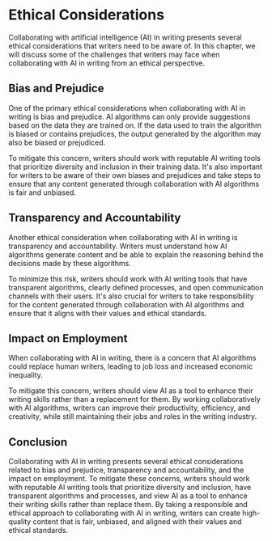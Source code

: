Ethical Considerations
=================================================================================

Collaborating with artificial intelligence (AI) in writing presents several ethical considerations that writers need to be aware of. In this chapter, we will discuss some of the challenges that writers may face when collaborating with AI in writing from an ethical perspective.

Bias and Prejudice
------------------

One of the primary ethical considerations when collaborating with AI in writing is bias and prejudice. AI algorithms can only provide suggestions based on the data they are trained on. If the data used to train the algorithm is biased or contains prejudices, the output generated by the algorithm may also be biased or prejudiced.

To mitigate this concern, writers should work with reputable AI writing tools that prioritize diversity and inclusion in their training data. It's also important for writers to be aware of their own biases and prejudices and take steps to ensure that any content generated through collaboration with AI algorithms is fair and unbiased.

Transparency and Accountability
-------------------------------

Another ethical consideration when collaborating with AI in writing is transparency and accountability. Writers must understand how AI algorithms generate content and be able to explain the reasoning behind the decisions made by these algorithms.

To minimize this risk, writers should work with AI writing tools that have transparent algorithms, clearly defined processes, and open communication channels with their users. It's also crucial for writers to take responsibility for the content generated through collaboration with AI algorithms and ensure that it aligns with their values and ethical standards.

Impact on Employment
--------------------

When collaborating with AI in writing, there is a concern that AI algorithms could replace human writers, leading to job loss and increased economic inequality.

To mitigate this concern, writers should view AI as a tool to enhance their writing skills rather than a replacement for them. By working collaboratively with AI algorithms, writers can improve their productivity, efficiency, and creativity, while still maintaining their jobs and roles in the writing industry.

Conclusion
----------

Collaborating with AI in writing presents several ethical considerations related to bias and prejudice, transparency and accountability, and the impact on employment. To mitigate these concerns, writers should work with reputable AI writing tools that prioritize diversity and inclusion, have transparent algorithms and processes, and view AI as a tool to enhance their writing skills rather than replace them. By taking a responsible and ethical approach to collaborating with AI in writing, writers can create high-quality content that is fair, unbiased, and aligned with their values and ethical standards.
